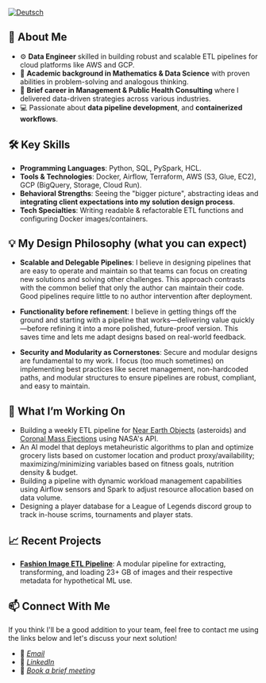 [![Deutsch](https://img.shields.io/badge/lang-de-red.svg)](https://github.com/Shegzimus/shegzimus/blob/main/README.de.md)

## 🌟 About Me
- ⚙️ **Data Engineer** skilled in building robust and scalable ETL pipelines for cloud platforms like AWS and GCP.
- 🔢 **Academic background in Mathematics & Data Science** with proven abilities in problem-solving and analogous thinking.
- 💼 **Brief career in Management & Public Health Consulting** where I delivered data-driven strategies across various industries.
- 💻 Passionate about **data pipeline development**, and **containerized workflows**.

## 🛠️ Key Skills
- **Programming Languages**: Python, SQL, PySpark, HCL.
- **Tools & Technologies**: Docker, Airflow, Terraform, AWS (S3, Glue, EC2), GCP (BigQuery, Storage, Cloud Run).
- **Behavioral Strengths**: Seeing the "bigger picture", abstracting ideas and **integrating client expectations into my solution design process**.
- **Tech Specialties**: Writing readable & refactorable ETL functions and configuring Docker images/containers.

## 💡 My Design Philosophy (what you can expect)
- **Scalable and Delegable Pipelines**: I believe in designing pipelines that are easy to operate and maintain
  so that teams can focus on creating new solutions and solving other challenges. This approach contrasts with the common
  belief that only the author can maintain their code. Good pipelines require little to no author intervention after deployment.
  
- **Functionality before refinement**: I believe in getting things off the ground and starting with a pipeline that works—delivering value quickly—before refining it into a more polished, future-proof version. This saves time and lets me adapt designs based on real-world feedback.
  
- **Security and Modularity as Cornerstones**: Secure and modular designs are fundamental to my work. I focus (too much sometimes) on implementing
  best practices like secret management, non-hardcoded paths, and modular structures to ensure pipelines are robust, compliant, and easy to maintain.

## 🔭 What I’m Working On
- Building a weekly ETL pipeline for [Near Earth Objects](https://github.com/Shegzimus/DE_NASA_NeoW_Pipeline) (asteroids) and [Coronal Mass Ejections](https://github.com/Shegzimus/DE_NASA_CME_Pipeline) using NASA's API. 
- An AI model that deploys metaheuristic algorithms to plan and optimize grocery lists based on customer location and product proxy/availability; maximizing/minimizing variables based on fitness goals, nutrition density & budget.
- Building a pipeline with dynamic workload management capabilities using Airflow sensors and Spark to adjust resource allocation based on data volume.
- Designing a player database for a League of Legends discord group to track in-house scrims, tournaments and player stats.

## 📈 Recent Projects
- **[Fashion Image ETL Pipeline](https://github.com/Shegzimus/DE_Fashion_Product_Images)**: A modular pipeline for extracting, transforming, and loading 23+ GB of images and their respective metadata for hypothetical ML use.

## 📫 Connect With Me
If you think I'll be a good addition to your team, feel free to contact me using the links below and let's discuss your next solution!
- 📧 *[Email](segun.ajet@protonmail.com)*
- 💼 *[LinkedIn](https://www.linkedin.com/in/segun-ajet/)*
- 🦜 *[Book a brief meeting](https://calendar.app.google/zEJVh3RVoMRD3odn6)*

